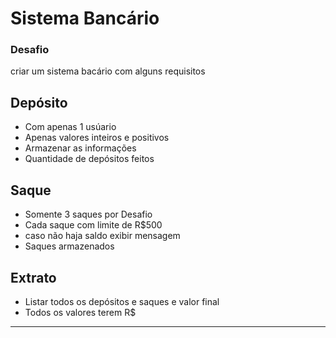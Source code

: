 # Sistema Bancário

### Desafio 
 criar um sistema bacário com alguns requisitos


## Depósito

- Com apenas 1 usúario
- Apenas valores inteiros e positivos
- Armazenar as informações
- Quantidade de depósitos feitos

## Saque

- Somente 3 saques por Desafio
- Cada saque com limite de R$500
- caso não haja saldo exibir mensagem
- Saques armazenados

## Extrato

- Listar todos os depósitos e saques e valor final
- Todos os valores terem R$


-----------------------------------------------------



 
